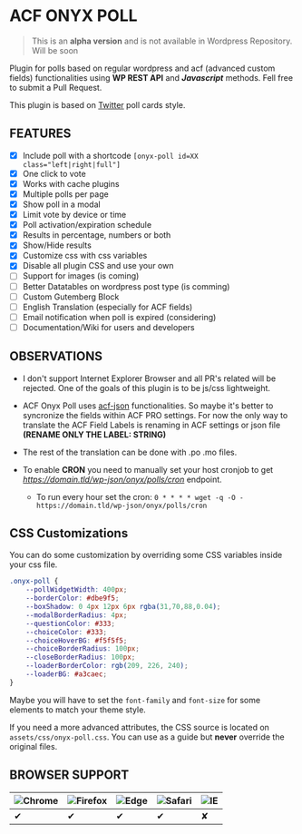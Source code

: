 # ACF ONYX POLL


> This is an **alpha version** and is not available in Wordpress Repository. Will be soon

Plugin for polls based on regular wordpress and acf (advanced custom fields) functionalities using **WP REST API** and ***Javascript*** methods. Fell free to submit a Pull Request.

This plugin is based on [Twitter](https://twitter.com) poll cards style.

## FEATURES

- [x] Include poll with a shortcode `[onyx-poll id=XX class="left|right|full"]`
- [x] One click to vote
- [x] Works with cache plugins
- [x] Multiple polls per page
- [x] Show poll in a modal
- [x] Limit vote by device or time
- [x] Poll activation/expiration schedule
- [x] Results in percentage, numbers or both
- [x] Show/Hide results
- [x] Customize css with css variables
- [x] Disable all plugin CSS and use your own
- [ ] Support for images (is coming)
- [ ] Better Datatables on wordpress post type (is comming)
- [ ] Custom Gutemberg Block
- [ ] English Translation (especially for ACF fields)
- [ ] Email notification when poll is expired (considering)
- [ ] Documentation/Wiki for users and developers

## OBSERVATIONS

- I don't support Internet Explorer Browser and all PR's related will be rejected. One of the goals of this plugin is to be js/css lightweight.

- ACF Onyx Poll uses [acf-json](https://www.advancedcustomfields.com/resources/local-json/) functionalities. So maybe it's better to syncronize the fields within ACF PRO settings. For now the only way to translate the ACF Field Labels is renaming in ACF settings or json file **(RENAME ONLY THE LABEL: STRING)**

- The rest of the translation can be done with .po .mo files.

- To enable **CRON** you need to manually set your host cronjob to get *https://domain.tld/wp-json/onyx/polls/cron* endpoint.

	- To run every hour set the cron: `0 * * * * wget -q -O - https://domain.tld/wp-json/onyx/polls/cron`

## CSS Customizations

You can do some customization by overriding some CSS variables inside your css file.

```css
.onyx-poll {
	--pollWidgetWidth: 400px;
	--borderColor: #dbe9f5;
	--boxShadow: 0 4px 12px 6px rgba(31,70,88,0.04);
	--modalBorderRadius: 4px;
	--questionColor: #333;
	--choiceColor: #333;
	--choiceHoverBG: #f5f5f5;
	--choiceBorderRadius: 100px;
	--closeBorderRadius: 100px;
	--loaderBorderColor: rgb(209, 226, 240);
	--loaderBG: #a3caec;
}
```

Maybe you will have to set the `font-family` and `font-size` for some elements to match your theme style.

If you need a more advanced attributes, the CSS source is located on `assets/css/onyx-poll.css`. You can use as a guide but **never** override the original files.

## BROWSER SUPPORT

![Chrome](https://raw.github.com/alrra/browser-logos/master/src/chrome/chrome_24x24.png) | ![Firefox](https://raw.github.com/alrra/browser-logos/master/src/firefox/firefox_24x24.png) | ![Edge](https://raw.githubusercontent.com/alrra/browser-logos/master/src/edge/edge_24x24.png) | ![Safari](https://raw.github.com/alrra/browser-logos/master/src/safari/safari_24x24.png) | ![IE](https://raw.githubusercontent.com/alrra/browser-logos/master/src/archive/internet-explorer_9-11/internet-explorer_9-11_24x24.png)
--- | --- | --- | --- | ---
✔ | ✔ | ✔ | ✔ | ✘

